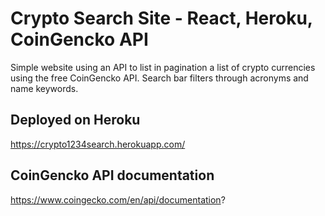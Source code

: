 # Crypto Search Site - React, Heroku, CoinGencko API

Simple website using an API to list in pagination a list of crypto currencies using the free CoinGencko API. Search bar filters through acronyms and name keywords.

## Deployed on Heroku
https://crypto1234search.herokuapp.com/


## CoinGencko API documentation
https://www.coingecko.com/en/api/documentation?


